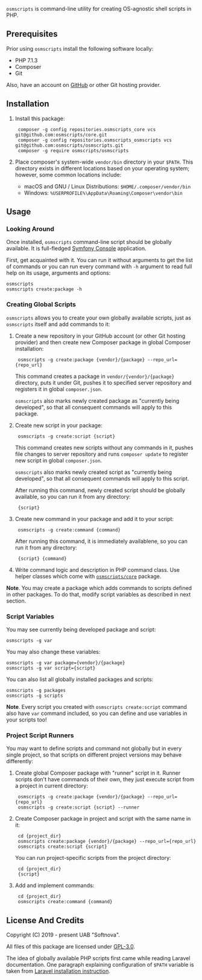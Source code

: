 `osmscripts` is command-line utility for creating OS-agnostic shell scripts in PHP.

## Prerequisites ##

Prior using `osmscripts` install the following software locally:

* PHP 7.1.3
* Composer
* Git

Also, have an account on [GitHub](https://github.com/) or other Git hosting provider.

## Installation ##

1. Install this package:

		composer -g config repositories.osmscripts_core vcs git@github.com:osmscripts/core.git
		composer -g config repositories.osmscripts_osmscripts vcs git@github.com:osmscripts/osmscripts.git
		composer -g require osmscripts/osmscripts

2. Place composer's system-wide `vendor/bin` directory in your `$PATH`. This directory exists in different locations based on your operating system; however, some common locations include:

	* macOS and GNU / Linux Distributions: `$HOME/.composer/vendor/bin`
	* Windows: `%USERPROFILE%\AppData\Roaming\Composer\vendor\bin`

## Usage ##

### Looking Around ###

Once installed, `osmscripts` command-line script should be globally available. It is full-fledged [Symfony Console](https://symfony.com/doc/current/components/console.html) application. 

First, get acquainted with it. You can run it without arguments to get the list of commands or you can run every command with `-h` argument to read full help on its usage, arguments and options:

	osmscripts   
	osmscripts create:package -h

### Creating Global Scripts ###

`osmscripts` allows you to create your own globally available scripts, just as `osmscripts` itself and add commands to it:

1. Create a new repository in your GitHub account (or other Git hosting provider) and then create new Composer package in global Composer installation:

		osmscripts -g create:package {vendor}/{package} --repo_url={repo_url}
	
	This command creates a package in `vendor/{vendor}/{package}` directory, puts it under Git, pushes it to specified server repository and registers it in global `composer.json`.

	`osmscripts` also marks newly created package as "currently being developed", so that all consequent commands will apply to this package. 

2. Create new script in your package:

		osmscripts -g create:script {script}

	This command creates new scripts without any commands in it, pushes file changes to server repository and runs `composer update` to register new script in global `composer.json`.

	`osmscripts` also marks newly created script as "currently being developed", so that all consequent commands will apply to this script. 

	After running this command, newly created script should be globally available, so you can run it from any directory:

		{script} 

3. Create new command in your package and add it to your script:

		osmscripts -g create:command {command}
	
	After running this command, it is immediately availablene, so you can run it from any directory:

		{script} {command}

4. Write command logic and description in PHP command class. Use helper classes which come with [`osmscripts/core`](https://github.com/osmscripts/core) package.

**Note**. You may create a package which adds commands to scripts defined in other packages. To do that, modify script variables as described in next section.

### Script Variables ###

You may see currently being developed package and script:

	osmscripts -g var

You may also change these variables: 

	osmscripts -g var package={vendor}/{package}
	osmscripts -g var script={script}

You can also list all globally installed packages and scripts:

	osmscripts -g packages
	osmscripts -g scripts

**Note**. Every script you created with `osmscripts create:script` command also have `var` command included, so you can define and use variables in your scripts too! 

### Project Script Runners ###

You may want to define scripts and command not globally but in every single project, so that scripts on different project versions may behave differently:

1. Create global Composer package with "runner" script in it. Runner scripts don't have commands of their own, they just execute script from a project in current directory:

		osmscripts -g create:package {vendor}/{package} --repo_url={repo_url}
		osmscripts -g create:script {script} --runner

2. Create Composer package in project and script with the same name in it: 

		cd {project_dir}
		osmscripts create:package {vendor}/{package} --repo_url={repo_url}
		osmscripts create:script {script}

	You can run project-specific scripts from the project directory:

		cd {project_dir}
		{script}

3. Add and implement commands:

		cd {project_dir}
		osmscripts create:command {command}

## License And Credits ##

Copyright (C) 2019 - present UAB "Softnova".

All files of this package are licensed under [GPL-3.0](/LICENSE).

The idea of globally available PHP scripts first came while reading Laravel documentation. One paragraph explaining configuration of `$PATH` variable is taken from [Laravel installation instruction](https://laravel.com/docs#installing-laravel).